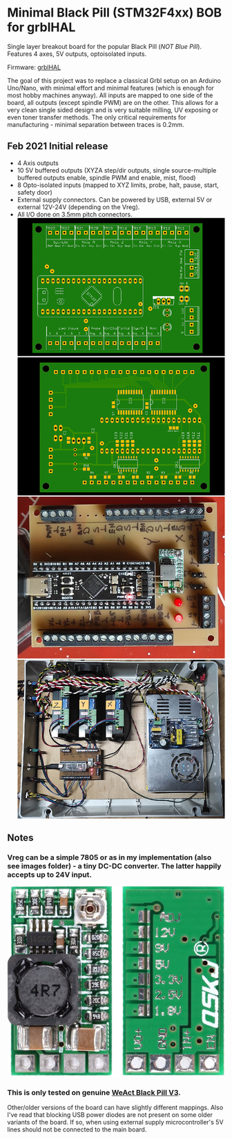 # Minimal Black Pill (STM32F4xx) BOB for grblHAL 
Single layer breakout board for the popular Black Pill (*NOT Blue Pill*). Features 4 axes, 5V outputs, optoisolated inputs.

Firmware: [grblHAL](https://github.com/terjeio/grblHAL)

The goal of this project was to replace a classical Grbl setup on an Arduino Uno/Nano, with minimal effort and minimal features (which is enough for most hobby machines anyway).
All inputs are mapped to one side of the board, all outputs (except spindle PWM) are on the other. 
This allows for a very clean single sided design and is very suitable milling, UV exposing or even toner transfer methods.
The only critical requirements for manufacturing - minimal separation between traces is 0.2mm.

## Feb 2021 Initial release
  * 4 Axis outputs
  * 10 5V buffered outputs (XYZA step/dir outputs, single source-multiple buffered outputs enable, spindle PWM and enable, mist, flood)  
  * 8 Opto-isolated inputs (mapped to XYZ limits, probe, halt, pause, start, safety door)
  * External supply connectors. Can be powered by USB, external 5V or external 12V-24V (depending on the Vreg). 
  * All I/O done on 3.5mm pitch connectors.
![Top view](https://github.com/avizienis/Minimal-Black-Pill--STM32F4xx-BOB-for-grblHAL/blob/main/Images/Mini%20BP%20BOB%20PCB%20top.png?raw=true)
![Bottom view](https://github.com/avizienis/Minimal-Black-Pill--STM32F4xx-BOB-for-grblHAL/blob/main/Images/Mini%20BP%20BOB%20PCB%20bottom.png?raw=true)
![Assembled](https://github.com/avizienis/Minimal-Black-Pill--STM32F4xx-BOB-for-grblHAL/blob/main/Images/Assembled.jpg?raw=true)
![Control box](https://github.com/avizienis/Minimal-Black-Pill--STM32F4xx-BOB-for-grblHAL/blob/main/Images/Controller%20box.jpg?raw=true)

## Notes

### Vreg can be a simple 7805 or as in my implementation (also see images folder) - a tiny DC-DC converter. The latter happily accepts up to 24V input.
![DC-DC converter](https://github.com/avizienis/Minimal-Black-Pill--STM32F4xx-BOB-for-grblHAL/blob/main/Images/buck_converter.jpg?raw=true)

### This is only tested on genuine [WeAct Black Pill V3](https://github.com/WeActTC/MiniF4-STM32F4x1).
Other/older versions of the board can have slightly different mappings.
Also I've read that blocking USB power diodes are not present on some older variants of the board.
If so, when using external supply microcontroller's 5V lines should not be connected to the main board.

